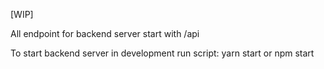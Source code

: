 [WIP]

All endpoint for backend server start with /api

To start backend server in development run script:
yarn start or npm start